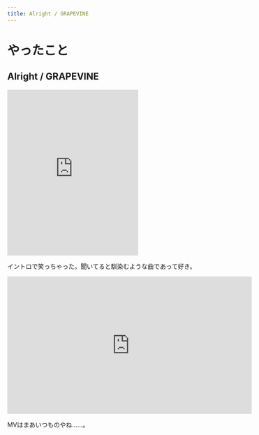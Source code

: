 ```yaml
---
title: Alright / GRAPEVINE
---
```


# やったこと

## Alright / GRAPEVINE

<iframe src="https://open.spotify.com/embed/track/55U0ejOEAwPP0e7i9qzSwZ" width="300" height="380" frameborder="0" allowtransparency="true" allow="encrypted-media"></iframe>

イントロで笑っちゃった。聞いてると馴染むような曲であって好き。

<iframe width="560" height="315" src="https://www.youtube.com/embed/DpdSEfIPFcQ" frameborder="0" allow="accelerometer; autoplay; encrypted-media; gyroscope; picture-in-picture" allowfullscreen></iframe>

MVはまあいつものやね……。